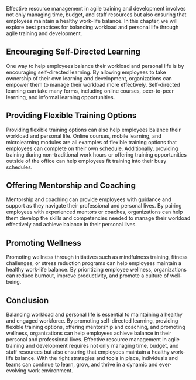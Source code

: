 
Effective resource management in agile training and development involves not only managing time, budget, and staff resources but also ensuring that employees maintain a healthy work-life balance. In this chapter, we will explore best practices for balancing workload and personal life through agile training and development.

Encouraging Self-Directed Learning
----------------------------------

One way to help employees balance their workload and personal life is by encouraging self-directed learning. By allowing employees to take ownership of their own learning and development, organizations can empower them to manage their workload more effectively. Self-directed learning can take many forms, including online courses, peer-to-peer learning, and informal learning opportunities.

Providing Flexible Training Options
-----------------------------------

Providing flexible training options can also help employees balance their workload and personal life. Online courses, mobile learning, and microlearning modules are all examples of flexible training options that employees can complete on their own schedule. Additionally, providing training during non-traditional work hours or offering training opportunities outside of the office can help employees fit training into their busy schedules.

Offering Mentorship and Coaching
--------------------------------

Mentorship and coaching can provide employees with guidance and support as they navigate their professional and personal lives. By pairing employees with experienced mentors or coaches, organizations can help them develop the skills and competencies needed to manage their workload effectively and achieve balance in their personal lives.

Promoting Wellness
------------------

Promoting wellness through initiatives such as mindfulness training, fitness challenges, or stress reduction programs can help employees maintain a healthy work-life balance. By prioritizing employee wellness, organizations can reduce burnout, improve productivity, and promote a culture of well-being.

Conclusion
----------

Balancing workload and personal life is essential to maintaining a healthy and engaged workforce. By promoting self-directed learning, providing flexible training options, offering mentorship and coaching, and promoting wellness, organizations can help employees achieve balance in their personal and professional lives. Effective resource management in agile training and development requires not only managing time, budget, and staff resources but also ensuring that employees maintain a healthy work-life balance. With the right strategies and tools in place, individuals and teams can continue to learn, grow, and thrive in a dynamic and ever-evolving work environment.
